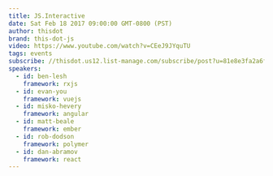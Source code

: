 ```yaml
---
title: JS.Interactive
date: Sat Feb 18 2017 09:00:00 GMT-0800 (PST)
author: thisdot
brand: this-dot-js
video: https://www.youtube.com/watch?v=CEeJ9JYquTU
tags: events
subscribe: //thisdot.us12.list-manage.com/subscribe/post?u=81e8e3fa2a6f79fe97467029a&amp;id=fe233fc05b
speakers:
  - id: ben-lesh
    framework: rxjs
  - id: evan-you
    framework: vuejs
  - id: misko-hevery
    framework: angular
  - id: matt-beale
    framework: ember
  - id: rob-dodson
    framework: polymer
  - id: dan-abramov
    framework: react
---
```

